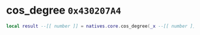 # cos_degree `0x430207A4`

```lua
local result --[[ number ]] = natives.core.cos_degree(_x --[[ number ]])
```